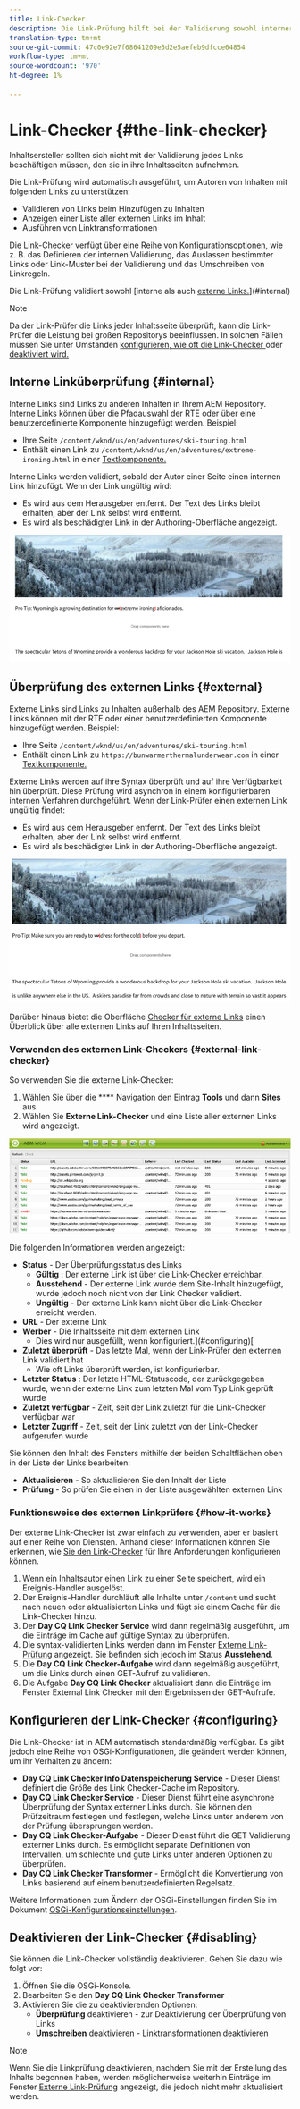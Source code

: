 ```yaml
---
title: Link-Checker
description: Die Link-Prüfung hilft bei der Validierung sowohl interner als auch externer Links und ermöglicht das Umschreiben von Links.
translation-type: tm+mt
source-git-commit: 47c0e92e7f68641209e5d2e5aefeb9dfcce64854
workflow-type: tm+mt
source-wordcount: '970'
ht-degree: 1%

---
```



# Link-Checker {#the-link-checker}

Inhaltsersteller sollten sich nicht mit der Validierung jedes Links beschäftigen müssen, den sie in ihre Inhaltsseiten aufnehmen.

Die Link-Prüfung wird automatisch ausgeführt, um Autoren von Inhalten mit folgenden Links zu unterstützen:

* Validieren von Links beim Hinzufügen zu Inhalten
* Anzeigen einer Liste aller externen Links im Inhalt
* Ausführen von Linktransformationen

Die Link-Checker verfügt über eine Reihe von [Konfigurationsoptionen](#configuring), wie z. B. das Definieren der internen Validierung, das Auslassen bestimmter Links oder Link-Muster bei der Validierung und das Umschreiben von Linkregeln.

Die Link-Prüfung validiert sowohl [interne als auch [externe Links.](#external)](#internal)

>[!NOTE]
>
>Da der Link-Prüfer die Links jeder Inhaltsseite überprüft, kann die Link-Prüfer die Leistung bei großen Repositorys beeinflussen. In solchen Fällen müssen Sie unter Umständen [konfigurieren, wie oft die Link-Checker ](#configuring) oder [deaktiviert wird.](#disabling)

## Interne Linküberprüfung {#internal}

Interne Links sind Links zu anderen Inhalten in Ihrem AEM Repository. Interne Links können über die Pfadauswahl der RTE oder über eine benutzerdefinierte Komponente hinzugefügt werden. Beispiel:

* Ihre Seite `/content/wknd/us/en/adventures/ski-touring.html`
* Enthält einen Link zu `/content/wknd/us/en/adventures/extreme-ironing.html` in einer [Textkomponente.](https://experienceleague.adobe.com/docs/experience-manager-core-components/using/components/text.html)

Interne Links werden validiert, sobald der Autor einer Seite einen internen Link hinzufügt. Wenn der Link ungültig wird:

* Es wird aus dem Herausgeber entfernt. Der Text des Links bleibt erhalten, aber der Link selbst wird entfernt.
* Es wird als beschädigter Link in der Authoring-Oberfläche angezeigt.

![Interner Link beim Authoring einer Seite beschädigt](assets/link-checker-invalid-link-internal.png)

## Überprüfung des externen Links {#external}

Externe Links sind Links zu Inhalten außerhalb des AEM Repository. Externe Links können mit der RTE oder einer benutzerdefinierten Komponente hinzugefügt werden. Beispiel:

* Ihre Seite `/content/wknd/us/en/adventures/ski-touring.html`
* Enthält einen Link zu `https://bunwarmerthermalunderwear.com` in einer [Textkomponente.](https://experienceleague.adobe.com/docs/experience-manager-core-components/using/components/text.html)

Externe Links werden auf ihre Syntax überprüft und auf ihre Verfügbarkeit hin überprüft. Diese Prüfung wird asynchron in einem konfigurierbaren internen Verfahren durchgeführt. Wenn der Link-Prüfer einen externen Link ungültig findet:

* Es wird aus dem Herausgeber entfernt. Der Text des Links bleibt erhalten, aber der Link selbst wird entfernt.
* Es wird als beschädigter Link in der Authoring-Oberfläche angezeigt.

![Interner Link beim Authoring einer Seite beschädigt](assets/link-checker-invalid-link-external.png)

Darüber hinaus bietet die Oberfläche [Checker für externe Links](#external-link-checker) einen Überblick über alle externen Links auf Ihren Inhaltsseiten.

### Verwenden des externen Link-Checkers {#external-link-checker}

So verwenden Sie die externe Link-Checker:

1. Wählen Sie über die **** Navigation den Eintrag **Tools** und dann **Sites** aus.
1. Wählen Sie **Externe Link-Checker** und eine Liste aller externen Links wird angezeigt.

![](assets/external-link-checker.png)

Die folgenden Informationen werden angezeigt:

* **Status**  - Der Überprüfungsstatus des Links
   * **Gültig** : Der externe Link ist über die Link-Checker erreichbar.
   * **Ausstehend**  - Der externe Link wurde dem Site-Inhalt hinzugefügt, wurde jedoch noch nicht von der Link Checker validiert.
   * **Ungültig**  - Der externe Link kann nicht über die Link-Checker erreicht werden.
* **URL**  - Der externe Link
* **Werber**  - Die Inhaltsseite mit dem externen Link
   * Dies wird nur ausgefüllt, wenn konfiguriert.](#configuring)[
* **Zuletzt überprüft**  - Das letzte Mal, wenn der Link-Prüfer den externen Link validiert hat
   * Wie oft Links überprüft werden, ist konfigurierbar.[](#configuring)
* **Letzter Status** : Der letzte HTML-Statuscode, der zurückgegeben wurde, wenn der externe Link zum letzten Mal vom Typ Link geprüft wurde
* **Zuletzt verfügbar**  - Zeit, seit der Link zuletzt für die Link-Checker verfügbar war
* **Letzter Zugriff**  - Zeit, seit der Link zuletzt von der Link-Checker aufgerufen wurde

Sie können den Inhalt des Fensters mithilfe der beiden Schaltflächen oben in der Liste der Links bearbeiten:

* **Aktualisieren**  - So aktualisieren Sie den Inhalt der Liste
* **Prüfung**  - So prüfen Sie einen in der Liste ausgewählten externen Link

### Funktionsweise des externen Linkprüfers {#how-it-works}

Der externe Link-Checker ist zwar einfach zu verwenden, aber er basiert auf einer Reihe von Diensten. Anhand dieser Informationen können Sie erkennen, wie [Sie den Link-Checker](#configuring) für Ihre Anforderungen konfigurieren können.

1. Wenn ein Inhaltsautor einen Link zu einer Seite speichert, wird ein Ereignis-Handler ausgelöst.
1. Der Ereignis-Handler durchläuft alle Inhalte unter `/content` und sucht nach neuen oder aktualisierten Links und fügt sie einem Cache für die Link-Checker hinzu.
1. Der **Day CQ Link Checker Service** wird dann regelmäßig ausgeführt, um die Einträge im Cache auf gültige Syntax zu überprüfen.
1. Die syntax-validierten Links werden dann im Fenster [Externe Link-Prüfung](#external-link-checker) angezeigt. Sie befinden sich jedoch im Status **Ausstehend**.
1. Die **Day CQ Link Checker-Aufgabe** wird dann regelmäßig ausgeführt, um die Links durch einen GET-Aufruf zu validieren.
1. Die Aufgabe **Day CQ Link Checker** aktualisiert dann die Einträge im Fenster External Link Checker mit den Ergebnissen der GET-Aufrufe.

## Konfigurieren der Link-Checker {#configuring}

Die Link-Checker ist in AEM automatisch standardmäßig verfügbar. Es gibt jedoch eine Reihe von OSGi-Konfigurationen, die geändert werden können, um ihr Verhalten zu ändern:

* **Day CQ Link Checker Info Datenspeicherung Service**  - Dieser Dienst definiert die Größe des Link Checker-Cache im Repository.
* **Day CQ Link Checker Service**  - Dieser Dienst führt eine asynchrone Überprüfung der Syntax externer Links durch. Sie können den Prüfzeitraum festlegen und festlegen, welche Links unter anderem von der Prüfung übersprungen werden.
* **Day CQ Link Checker-Aufgabe**  - Dieser Dienst führt die GET Validierung externer Links durch. Es ermöglicht separate Definitionen von Intervallen, um schlechte und gute Links unter anderen Optionen zu überprüfen.
* **Day CQ Link Checker Transformer**  - Ermöglicht die Konvertierung von Links basierend auf einem benutzerdefinierten Regelsatz.

Weitere Informationen zum Ändern der OSGi-Einstellungen finden Sie im Dokument [OSGi-Konfigurationseinstellungen](/help/sites-deploying/osgi-configuration-settings.md).

## Deaktivieren der Link-Checker {#disabling}

Sie können die Link-Checker vollständig deaktivieren. Gehen Sie dazu wie folgt vor:

1. Öffnen Sie die OSGi-Konsole.
1. Bearbeiten Sie den **Day CQ Link Checker Transformer**
1. Aktivieren Sie die zu deaktivierenden Optionen:
   * **Überprüfung**  deaktivieren - zur Deaktivierung der Überprüfung von Links
   * **Umschreiben**  deaktivieren - Linktransformationen deaktivieren

>[!NOTE]
>
>Wenn Sie die Linkprüfung deaktivieren, nachdem Sie mit der Erstellung des Inhalts begonnen haben, werden möglicherweise weiterhin Einträge im Fenster [Externe Link-Prüfung](#external-link-checker) angezeigt, die jedoch nicht mehr aktualisiert werden.
